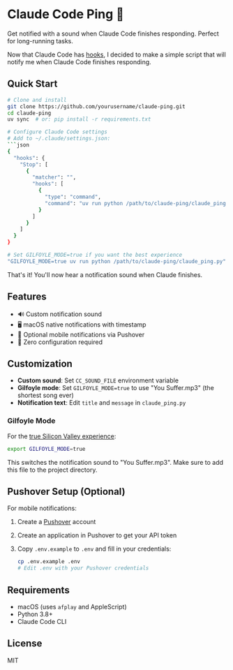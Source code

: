 # Claude Code Ping 🔔

Get notified with a sound when Claude Code finishes responding. Perfect for
long-running tasks.

Now that Claude Code has
[hooks](https://docs.anthropic.com/en/docs/claude-code/hooks), I decided to make
a simple script that will notify me when Claude Code finishes responding.

## Quick Start

````bash
# Clone and install
git clone https://github.com/yourusername/claude-ping.git
cd claude-ping
uv sync  # or: pip install -r requirements.txt

# Configure Claude Code settings
# Add to ~/.claude/settings.json:
```json
{
  "hooks": {
    "Stop": [
      {
        "matcher": "",
        "hooks": [
          {
            "type": "command",
            "command": "uv run python /path/to/claude-ping/claude_ping.py"
          }
        ]
      }
    ]
  }
}

# Set GILFOYLE_MODE=true if you want the best experience
"GILFOYLE_MODE=true uv run python /path/to/claude-ping/claude_ping.py"
````

That's it! You'll now hear a notification sound when Claude finishes.

## Features

- 🔊 Custom notification sound
- 🖥️ macOS native notifications with timestamp
- 📱 Optional mobile notifications via Pushover
- 🎯 Zero configuration required

## Customization

- **Custom sound**: Set `CC_SOUND_FILE` environment variable
- **Gilfoyle mode**: Set `GILFOYLE_MODE=true` to use "You Suffer.mp3" (the
  shortest song ever)
- **Notification text**: Edit `title` and `message` in `claude_ping.py`

### Gilfoyle Mode

For the
[true Silicon Valley experience](https://www.youtube.com/watch?v=uS1KcjkWdoU):

```bash
export GILFOYLE_MODE=true
```

This switches the notification sound to "You Suffer.mp3". Make sure to add this
file to the project directory.

## Pushover Setup (Optional)

For mobile notifications:

1. Create a [Pushover](https://pushover.net/) account
2. Create an application in Pushover to get your API token
3. Copy `.env.example` to `.env` and fill in your credentials:

   ```bash
   cp .env.example .env
   # Edit .env with your Pushover credentials
   ```

## Requirements

- macOS (uses `afplay` and AppleScript)
- Python 3.8+
- Claude Code CLI

## License

MIT
